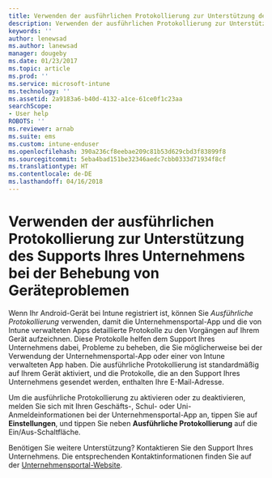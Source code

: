 ```yaml
---
title: Verwenden der ausführlichen Protokollierung zur Unterstützung des Supports Ihres Unternehmens bei der Behebung von Geräteproblemen | Microsoft-Dokumentation
description: Verwenden der ausführlichen Protokollierung zur Unterstützung des Supports Ihres Unternehmens bei der Behebung von Geräteproblemen
keywords: ''
author: lenewsad
ms.author: lanewsad
manager: dougeby
ms.date: 01/23/2017
ms.topic: article
ms.prod: ''
ms.service: microsoft-intune
ms.technology: ''
ms.assetid: 2a9183a6-b40d-4132-a1ce-61ce0f1c23aa
searchScope:
- User help
ROBOTS: ''
ms.reviewer: arnab
ms.suite: ems
ms.custom: intune-enduser
ms.openlocfilehash: 390a236cf8eebae209c81b53d629cbd3f83899f8
ms.sourcegitcommit: 5eba4bad151be32346aedc7cbb0333d71934f8cf
ms.translationtype: HT
ms.contentlocale: de-DE
ms.lasthandoff: 04/16/2018
---
```

# <a name="help-your-company-support-fix-device-issues-with-verbose-logging"></a>Verwenden der ausführlichen Protokollierung zur Unterstützung des Supports Ihres Unternehmens bei der Behebung von Geräteproblemen

Wenn Ihr Android-Gerät bei Intune registriert ist, können Sie *Ausführliche Protokollierung* verwenden, damit die Unternehmensportal-App und die von Intune verwalteten Apps detaillierte Protokolle zu den Vorgängen auf Ihrem Gerät aufzeichnen. Diese Protokolle helfen dem Support Ihres Unternehmens dabei, Probleme zu beheben, die Sie möglicherweise bei der Verwendung der Unternehmensportal-App oder einer von Intune verwalteten App haben. Die ausführliche Protokollierung ist standardmäßig auf Ihrem Gerät aktiviert, und die Protokolle, die an den Support Ihres Unternehmens gesendet werden, enthalten Ihre E-Mail-Adresse.

Um die ausführliche Protokollierung zu aktivieren oder zu deaktivieren, melden Sie sich mit Ihren Geschäfts-, Schul- oder Uni-Anmeldeinformationen bei der Unternehmensportal-App an, tippen Sie auf **Einstellungen**, und tippen Sie neben **Ausführliche Protokollierung** auf die Ein/Aus-Schaltfläche.

Benötigen Sie weitere Unterstützung? Kontaktieren Sie den Support Ihres Unternehmens. Die entsprechenden Kontaktinformationen finden Sie auf der [Unternehmensportal-Website](https://portal.manage.microsoft.com#HelpDeskDialog).
